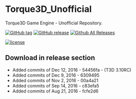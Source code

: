 # Torque3D_Unofficial
Torque3D Game Engine - Unofficial Repository.

[![GitHub tag](https://img.shields.io/github/tag/John3/Torque3D_Unofficial.svg)](https://github.com/John3/Torque3D_Unofficial/tags)
[![GitHub release](https://img.shields.io/github/release/John3/Torque3D_Unofficial.svg)](https://github.com/John3/Torque3D_Unofficial/releases/latest)
[![Github All Releases](https://img.shields.io/github/downloads/John3/Torque3D_Unofficial/total.svg)](https://github.com/John3/Torque3D_Unofficial/releases/latest)

[![license](https://img.shields.io/github/license/mashape/apistatus.svg)](http://choosealicense.com/licenses/mit/)


## Download in release section
- Added commits of Dec 12, 2016 - 54456fa - (T3D 3.10RC)
- Added commits of Dec 9, 2016 - 6309495
- Added commits of Nov 2, 2016 - 00a4a21
- Added commits of Sep 14, 2016 - c83efa5
- Added commits of Aug 21, 2016 - fcfe2d6
